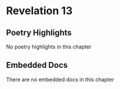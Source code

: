 # Revelation 13

## Poetry Highlights

No poetry highlights in this chapter

## Embedded Docs

There are no embedded docs in this chapter

